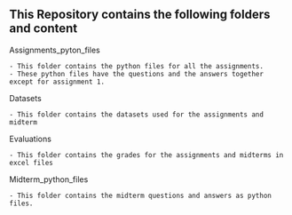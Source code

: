 ## This Repository contains the following folders and content

Assignments_pyton_files
	
	- This folder contains the python files for all the assignments.
	- These python files have the questions and the answers together except for assignment 1.

Datasets
	
	- This folder contains the datasets used for the assignments and midterm

Evaluations
	
	- This folder contains the grades for the assignments and midterms in excel files

Midterm_python_files
	
	- This folder contains the midterm questions and answers as python files.
